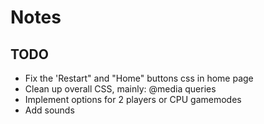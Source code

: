 # Notes

## TODO

- Fix the 'Restart" and "Home" buttons css in home page
- Clean up overall CSS, mainly: @media queries
- Implement options for 2 players or CPU gamemodes
- Add sounds